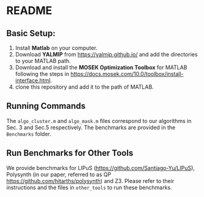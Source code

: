 # README

## Basic Setup:
1. Install **Matlab** on your computer.
2. Download **YALMIP** from https://yalmip.github.io/ and add the directories to your MATLAB path.
3. Download and install the **MOSEK Optimization Toolbox** for MATLAB following the steps in https://docs.mosek.com/10.0/toolbox/install-interface.html.
4. clone this repository and add it to the path of MATLAB.

## Running Commands

The `algo_cluster.m` and `algo_mask.m` files correspond to our algorithms in Sec. 3 and Sec.5 respectively.
The benchmarks are provided in the `Benchmarks` folder.

## Run Benchmarks for Other Tools
We provide benchmarks for LIPuS (https://github.com/Santiago-Yu/LIPuS), Polysynth (in our paper, referred to as QP https://github.com/hitarths/polysynth) and Z3. 
Please refer to their instructions and the files in `other_tools` to run these benchmarks.